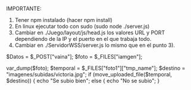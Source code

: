 IMPORTANTE:

1) Tener npm instalado (hacer npm install)
2) En linux ejecutar todo con sudo (sudo node ./server.js)
3) Cambiar en ./Juego/layout/js/head.js los valores URL y PORT dependiendo de la IP y el puerto en el que trabaja todo.
4) Cambiar en ./ServidorWSS/server.js lo mismo que en el punto 3). 


$Datos = $_POST["vaina"];
$foto = $_FILES["iamgen"];

var_dump($foto);
$temporal = $_FILES["foto1"]["tmp_name"];
$destino = "imagenes/subidas/victoria.jpg";
if (move_uploaded_file($temporal, $destino)) {
  echo "Se subio bien";
else {
  echo "No se subio";
}
